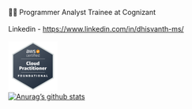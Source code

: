 👨‍💻 Programmer Analyst Trainee at Cognizant
<br><br>
Linkedin - https://www.linkedin.com/in/dhisvanth-ms/
<br><br>
<img src="https://github.com/Dhisvanth/Dhisvanth/blob/main/images/aws-certified-cloud-practitioner.png" width="100" height="100">
<br>
[![Anurag’s github stats](https://github-readme-stats.vercel.app/api?username=Dhisvanth)](https://github.com/Dhisvanth)

